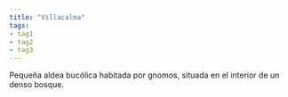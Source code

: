 ```yaml
---
title: "Villacalma" 
tags: 
- tag1 
- tag2
- tag3
---
```



Pequeña aldea bucólica habitada por gnomos, situada en el interior de un denso bosque.